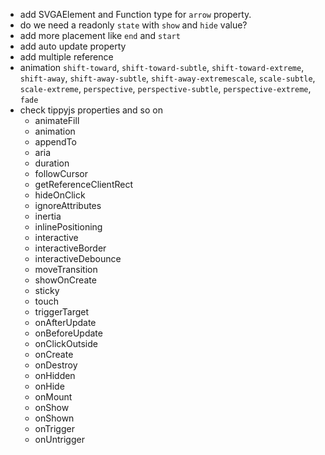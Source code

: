 - add SVGAElement and Function type for `arrow` property.
- do we need a readonly `state` with `show` and `hide` value?
- add more placement like `end` and `start`
- add auto update property
- add multiple reference
- animation `shift-toward`, `shift-toward-subtle`, `shift-toward-extreme`, `shift-away`, `shift-away-subtle`, `shift-away-extremescale`, `scale-subtle`, `scale-extreme`, `perspective`, `perspective-subtle`, `perspective-extreme`, `fade`
- check tippyjs properties and so on
  - animateFill
  - animation
  - appendTo
  - aria
  - duration
  - followCursor
  - getReferenceClientRect
  - hideOnClick
  - ignoreAttributes
  - inertia
  - inlinePositioning
  - interactive
  - interactiveBorder
  - interactiveDebounce
  - moveTransition
  - showOnCreate
  - sticky
  - touch
  - triggerTarget
  - onAfterUpdate
  - onBeforeUpdate
  - onClickOutside
  - onCreate
  - onDestroy
  - onHidden
  - onHide
  - onMount
  - onShow
  - onShown
  - onTrigger
  - onUntrigger
